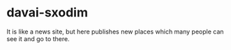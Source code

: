 # davai-sxodim
It is like a news site, but here publishes new places which many people can see it and go to there.

